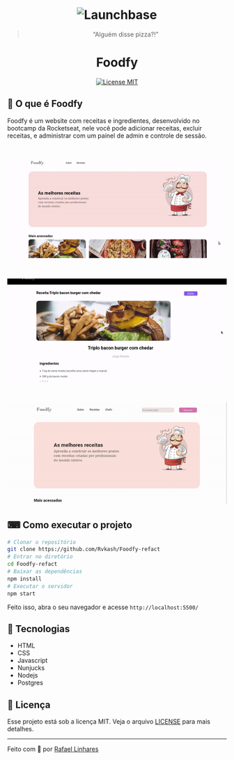 <h1 align="center">
    <img alt="Launchbase" src="https://camo.githubusercontent.com/149256ed02c9054607878cd5f68d083ee99ae27d/68747470733a2f2f726f636b6574736561742d63646e2e73332d73612d656173742d312e616d617a6f6e6177732e636f6d2f6d6f636b75702e706e67" width="400px" />
</h1>



<blockquote align="center">“Alguém disse pizza?!”</blockquote>


<h1 align="center">  Foodfy </h1>

<p align="center"> 
  <a href="https://opensource.org/licenses/MIT"> 
    <img src="https://img.shields.io/badge/license-MIT-brightgreen" alt="License MIT"> 
  </a> 
</p> 

## :pizza: O que é Foodfy
Foodfy é um website com receitas e ingredientes, desenvolvido no bootcamp da Rocketseat, nele você pode adicionar receitas, excluir receitas, e administrar com um painel de admin e controle de sessão.

<h1 align="center">
    <img src="imggif/foodfy.gif">
</h1>

<h1 align="center">
    <img src="imggif/ezgif.com-video-to-gif(2).gif">
</h1>

<h1 align="center">
    <img src="imggif/foodfyadmin.gif">
</h1>


## ⌨ Como executar o projeto
```bash
# Clonar o repositório
git clone https://github.com/Rvkash/Foodfy-refact
# Entrar no diretório
cd Foodfy-refact
# Baixar as dependências
npm install
# Executar o servidor
npm start
```
Feito isso, abra o seu navegador e acesse `http://localhost:5500/`


## :robot: Tecnologias
- HTML
- CSS
- Javascript
- Nunjucks
- Nodejs 
- Postgres

## :memo: Licença
Esse projeto está sob a licença MIT. Veja o arquivo <a href="LICENSE">[LICENSE](/LICENSE) para mais detalhes.

    
---------------------------------------------------------------------------------------------------------------------------------------------------------------

Feito com :blue_heart: por [Rafael Linhares](https://www.linkedin.com/in/rafael-linhares-js/)
